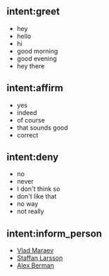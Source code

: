 ## intent:greet
- hey
- hello
- hi
- good morning
- good evening
- hey there

## intent:affirm
- yes
- indeed
- of course
- that sounds good
- correct

## intent:deny
- no
- never
- I don't think so
- don't like that
- no way
- not really

## intent:inform_person
- [Vlad Maraev](person)
- [Staffan Larsson](person)
- [Alex Berman](person)


